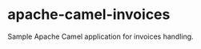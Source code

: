 apache-camel-invoices
=====================

Sample Apache Camel application for invoices handling.
